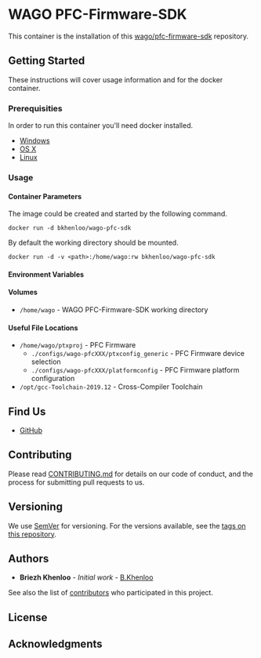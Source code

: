 # WAGO PFC-Firmware-SDK

This container is the installation of this [wago/pfc-firmware-sdk](https://github.com/wago/prc-firmware-sdk) repository.

## Getting Started

These instructions will cover usage information and for the docker container.

### Prerequisities

In order to run this container you'll need docker installed.

* [Windows](https://docs.docker.com/windows/started)
* [OS X](https://docs.docker.com/mac/started/)
* [Linux](https://docs.docker.com/linux/started/)

### Usage

#### Container Parameters

The image could be created and started by the following command.  

```shell
docker run -d bkhenloo/wago-pfc-sdk
```

By default the working directory should be mounted. 

```shell
docker run -d -v <path>:/home/wago:rw bkhenloo/wago-pfc-sdk
```

#### Environment Variables

#### Volumes

* `/home/wago` - WAGO PFC-Firmware-SDK working directory

#### Useful File Locations

* `/home/wago/ptxproj` 						- PFC Firmware
  * `./configs/wago-pfcXXX/ptxconfig_generic`	- PFC Firmware device selection
  * `./configs/wago-pfcXXX/platformconfig`		- PFC Firmware platform configuration
* `/opt/gcc-Toolchain-2019.12`				- Cross-Compiler Toolchain


## Find Us

* [GitHub](https://github.com/BKhenloo/wago-pfc-sdk)

## Contributing

Please read [CONTRIBUTING.md](CONTRIBUTING.md) for details on our code of conduct, and the process for submitting pull requests to us.

## Versioning

We use [SemVer](http://semver.org/) for versioning. For the versions available, see the 
[tags on this repository](https://github.com/BKhenloo/holdingnuts_server/tags). 

## Authors

* **Briezh Khenloo** - *Initial work* - [B.Khenloo](https://github.com/BKhenloo)

See also the list of [contributors](https://github.com/BKhenloo/holdingnuts_server/contributors) who 
participated in this project.

## License

## Acknowledgments
